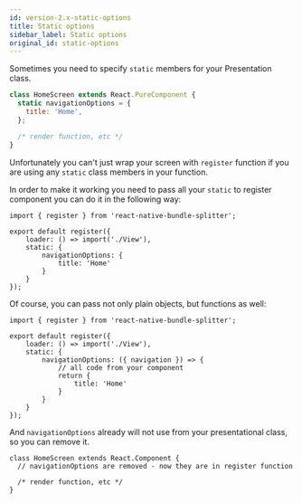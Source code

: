 ```yaml
---
id: version-2.x-static-options
title: Static options
sidebar_label: Static options
original_id: static-options
---
```


Sometimes you need to specify `static` members for your Presentation class.

```javascript
class HomeScreen extends React.PureComponent {
  static navigationOptions = {
    title: 'Home',
  };

  /* render function, etc */
}
```

Unfortunately you can't just wrap your screen with `register` function if you are using any `static` class members in your function.

In order to make it working you need to pass all your `static` to register component you can do it in the following way:

```ecmascript 6
import { register } from 'react-native-bundle-splitter';

export default register({ 
    loader: () => import('./View'), 
    static: { 
        navigationOptions: { 
            title: 'Home' 
        } 
    } 
});
```

Of course, you can pass not only plain objects, but functions as well:

```ecmascript 6
import { register } from 'react-native-bundle-splitter';

export default register({ 
    loader: () => import('./View'), 
    static: { 
        navigationOptions: ({ navigation }) => { 
            // all code from your component
            return {
                title: 'Home' 
            }
        } 
    } 
});
```

And `navigationOptions` already will not use from your presentational class, so you can remove it.

```ecmascript 6
class HomeScreen extends React.Component {
  // navigationOptions are removed - now they are in register function

  /* render function, etc */
}
```